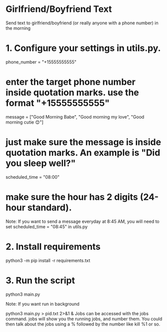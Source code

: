# Girlfriend/Boyfriend Text
Send text to girlfriend/boyfriend (or really anyone with a phone number) in the morning

# 1. Configure your settings in utils.py.
phone_number = "+15555555555"
# enter the target phone number inside quotation marks. use the format "+15555555555"
message = ["Good Morning Babe", "Good morning my love", "Good morning cutie 😊"]
# just make sure the message is inside quotation marks. An example is "Did you sleep well?"
scheduled_time = "08:00"
# make sure the hour has 2 digits (24-hour standard).
Note: If you want to send a message everyday at 8:45 AM, you will need to set scheduled_time = "08:45" in utils.py

# 2. Install requirements
python3 -m pip install -r requirements.txt

# 3. Run the script
python3 main.py

Note: If you want run in background

python3 main.py > pid.txt 2>&1 & 
Jobs can be accessed with the jobs command. jobs will show you the running jobs, and number them. You could then talk about the jobs using a % followed by the number like kill %1 or so.

